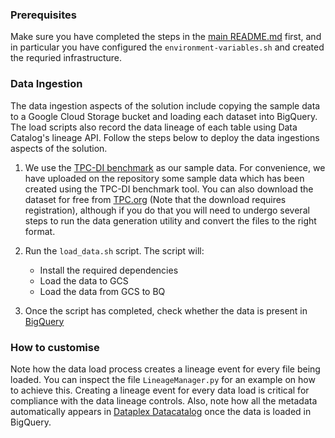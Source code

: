 ### Prerequisites
Make sure you have completed the steps in the [main README.md](../README.md) first,
and in particular you have configured the `environment-variables.sh` and
created the requried infrastructure.

### Data Ingestion

The data ingestion aspects of the solution include copying the sample data to a
Google Cloud Storage bucket and loading each dataset into BigQuery.
The load scripts also record the data lineage of each table using Data Catalog's lineage API.
Follow the steps below to deploy the data ingestions aspects of the solution.

1. We use the [TPC-DI benchmark](https://www.tpc.org/tpcdi/default5.asp) as our sample data.
For convenience, we have uploaded on the repository some sample data which has been created
using the TPC-DI benchmark tool.
You can also download the dataset for free from [TPC.org](https://tpc.org/) (Note that the download
requires registration), although if you do that you will need to undergo several steps to run the
data generation utility and convert the files to the right format.

1. Run the `load_data.sh` script.
 The script will:
    * Install the required dependencies
    * Load the data to GCS
    * Load the data from GCS to BQ

1. Once the script has completed, check whether the data is present in [BigQuery](https://console.cloud.google.com/bigquery)

### How to customise
Note how the data load process creates a lineage event for every file being loaded.
You can inspect the file `LineageManager.py` for an example on how to achieve this.
Creating a lineage event for every data load is critical for compliance with the data lineage controls.
Also, note how all the metadata automatically appears in [Dataplex Datacatalog](https://cloud.google.com/dataplex/docs/quickstart-guide) once the data is loaded in BigQuery.
